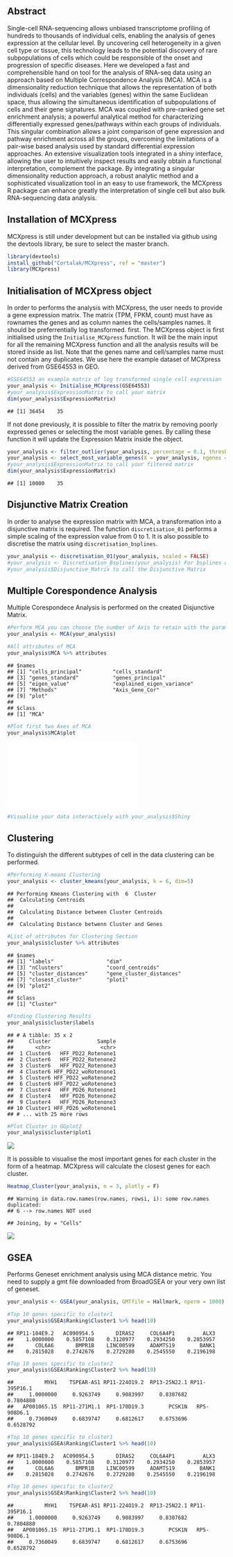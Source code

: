 Abstract
--------

Single-cell RNA-sequencing allows unbiased transcriptome profiling of hundreds to thousands of individual cells, enabling the analysis of genes expression at the cellular level. By uncovering cell heterogeneity in a given cell type or tissue, this technology leads to the potential discovery of rare subpopulations of cells which could be responsible of the onset and progression of specific diseases. Here we developed a fast and comprehensible hand on tool for the analysis of RNA-seq data using an approach based on Multiple Correspondence Analysis (MCA). MCA is a dimensionality reduction technique that allows the representation of both individuals (cells) and the variables (genes) within the same Euclidean space, thus allowing the simultaneous identification of subpopulations of cells and their gene signatures. MCA was coupled with pre-ranked gene set enrichment analysis; a powerful analytical method for characterizing differentially expressed genes/pathways within each groups of individuals. This singular combination allows a joint comparison of gene expression and pathway enrichment across all the groups, overcoming the limitations of a pair-wise based analysis used by standard differential expression approaches. An extensive visualization tools integrated in a shiny interface, allowing the user to intuitively inspect results and easily obtain a functional interpretation, complement the package. By integrating a singular dimensionality reduction approach, a robust analytic method and a sophisticated visualization tool in an easy to use framework, the MCXpress R package can enhance greatly the interpretation of single cell but also bulk RNA-sequencing data analysis.

Installation of MCXpress
------------------------

MCXpress is still under development but can be installed via github using the devtools library, be sure to select the master branch.

``` r
library(devtools)
install_github("Cortalak/MCXpress", ref = "master")
library(MCXpress)
```

Initialisation of MCXpress object
---------------------------------

In order to performs the analysis with MCXpress, the user needs to provide a gene expression matrix. The matrix (TPM, FPKM, count) must have as rownames the genes and as column names the cells/samples names. It should be preferrentially log transformed. first. The MCXpress object is first initialised using the `Initialise_MCXpress` function. It will be the main input for all the remaining MCXpress function and all the analysis results will be stored inside as list. Note that the genes name and cell/samples name must not contain any duplicates. We use here the example dataset of MCXpress derived from GSE64553 in GEO.

``` r
#GSE64553 an example matrix of log transformed single cell expression 
your_analysis <- Initialise_MCXpress(GSE64553)
#your_analysis$ExpressionMatrix to call your matrix
dim(your_analysis$ExpressionMatrix)
```

    ## [1] 36454    35

If not done previously, it is possible to filter the matrix by removing poorly expressed genes or selecting the most variable genes. By calling these function it will update the Expression Matrix inside the object.

``` r
your_analysis <- filter_outlier(your_analysis, percentage = 0.1, threshold = 3)
your_analysis <- select_most_variable_genes(X = your_analysis, ngenes = 10000)
#your_analysis$ExpressionMatrix to call your filtered matrix
dim(your_analysis$ExpressionMatrix)
```

    ## [1] 10000    35

Disjunctive Matrix Creation
---------------------------

In order to analyse the expression matrix with MCA, a transformation into a disjunctive matrix is required. The function `discretisation_01` performs a simple scaling of the expression value from 0 to 1. It is also possible to discretise the matrix using `discretisation_bsplines`.

``` r
your_analysis <- discretisation_01(your_analysis, scaled = FALSE)
#your_analysis <- Discretisation_Bsplines(your_analysis) For bsplines discretisation method
#your_analysis$Disjunctive_Matrix to call the Disjunctive Matrix
```

Multiple Corespondence Analysis
-------------------------------

Multiple Corespondece Analysis is performed on the created Disjunctive Matrix.

``` r
#Perform MCA you can choose the number of Axis to retain with the parameter Dim
your_analysis <- MCA(your_analysis)
```

``` r
#All attributes of MCA
your_analysis$MCA %>% attributes
```

    ## $names
    ## [1] "cells_principal"          "cells_standard"          
    ## [3] "genes_standard"           "genes_principal"         
    ## [5] "eigen_value"              "explained_eigen_variance"
    ## [7] "Methods"                  "Axis_Gene_Cor"           
    ## [9] "plot"                    
    ## 
    ## $class
    ## [1] "MCA"

``` r
#Plot first two Axes of MCA
your_analysis$MCA$plot
```

![](../gh-pages/README_files/figure-markdown_github/unnamed-chunk-7-1.pdf)

``` r
#Visualise your data interactively with your_analysis$Shiny
```

Clustering
----------

To distinguish the different subtypes of cell in the data clustering can be performed.

``` r
#Performing K-means Clustering
your_analysis <- cluster_kmeans(your_analysis, k = 6, dim=5)
```

    ## Performing Kmeans Clustering with  6  Cluster
    ##  Calculating Centroids 
    ## 
    ##  Calculating Distance between Cluster Centroids 
    ## 
    ##  Calculating Distance betwenn Cluster and Genes

``` r
#List of attributes for Clustering Section
your_analysis$cluster %>% attributes
```

    ## $names
    ## [1] "labels"                 "dim"                   
    ## [3] "nClusters"              "coord_centroids"       
    ## [5] "cluster_distances"      "gene_cluster_distances"
    ## [7] "closest_cluster"        "plot1"                 
    ## [9] "plot2"                 
    ## 
    ## $class
    ## [1] "Cluster"

``` r
#Finding Clustering Results
your_analysis$cluster$labels
```

    ## # A tibble: 35 x 2
    ##     Cluster               Sample
    ##       <chr>                <chr>
    ##  1 Cluster6   HFF_PD22_Rotenone1
    ##  2 Cluster6   HFF_PD22_Rotenone2
    ##  3 Cluster6   HFF_PD22_Rotenone3
    ##  4 Cluster6 HFF_PD22_woRotenone1
    ##  5 Cluster6 HFF_PD22_woRotenone2
    ##  6 Cluster6 HFF_PD22_woRotenone3
    ##  7 Cluster4   HFF_PD26_Rotenone1
    ##  8 Cluster4   HFF_PD26_Rotenone2
    ##  9 Cluster4   HFF_PD26_Rotenone3
    ## 10 Cluster1 HFF_PD26_woRotenone1
    ## # ... with 25 more rows

``` r
#Plot Cluster in GGplot2
your_analysis$cluster$plot1
```

![](../gh-pages/README_files/figure-markdown_github/unnamed-chunk-8-1.svg)

It is possible to visualise the most important genes for each cluster in the form of a heatmap. MCXpress will calculate the closest genes for each cluster.

``` r
Heatmap_Cluster(your_analysis, n = 3, plotly = F) 
```

    ## Warning in data.row.names(row.names, rowsi, i): some row.names duplicated:
    ## 6 --> row.names NOT used

    ## Joining, by = "Cells"

![](../gh-pages/README_files/figure-markdown_github/unnamed-chunk-9-1.svg)

GSEA
----

Performs Geneset enrichment analysis using MCA distance metric. You need to supply a gmt file downloaded from BroadGSEA or your very own list of geneset.

``` r
your_analysis <- GSEA(your_analysis, GMTfile = Hallmark, nperm = 1000)
```

``` r
#Top 10 genes specific to cluster1
your_analysis$GSEA$Ranking$Cluster1 %>% head(10)
```

    ## RP11-184E9.2   AC090954.5       DIRAS2     COL6A4P1         ALX3 
    ##    1.0000000    0.5857108    0.3120977    0.2934250    0.2853957 
    ##       COL6A6       BMPR1B    LINC00599     ADAMTS19        BANK1 
    ##    0.2815028    0.2742676    0.2729280    0.2545550    0.2196198

``` r
#Top 10 genes specific to cluster2
your_analysis$GSEA$Ranking$Cluster2 %>% head(10)
```

    ##          MYH1    TSPEAR-AS1 RP11-224O19.2  RP13-25N22.1 RP11-395P16.1 
    ##     1.0000000     0.9263749     0.9083997     0.8307682     0.7804880 
    ##   AP001065.15  RP11-271M1.1  RP1-170D19.3        PCSK1N   RP5-908D6.1 
    ##     0.7360049     0.6839747     0.6812617     0.6753696     0.6528792

``` r
#Top 10 genes specific to cluster1
your_analysis$GSEA$Ranking$Cluster1 %>% head(10)
```

    ## RP11-184E9.2   AC090954.5       DIRAS2     COL6A4P1         ALX3 
    ##    1.0000000    0.5857108    0.3120977    0.2934250    0.2853957 
    ##       COL6A6       BMPR1B    LINC00599     ADAMTS19        BANK1 
    ##    0.2815028    0.2742676    0.2729280    0.2545550    0.2196198

``` r
#Top 10 genes specific to cluster2
your_analysis$GSEA$Ranking$Cluster2 %>% head(10)
```

    ##          MYH1    TSPEAR-AS1 RP11-224O19.2  RP13-25N22.1 RP11-395P16.1 
    ##     1.0000000     0.9263749     0.9083997     0.8307682     0.7804880 
    ##   AP001065.15  RP11-271M1.1  RP1-170D19.3        PCSK1N   RP5-908D6.1 
    ##     0.7360049     0.6839747     0.6812617     0.6753696     0.6528792
